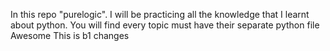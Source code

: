 In this repo "purelogic". I will be practicing all the knowledge that I learnt about python.
You will find every topic must have their separate python file
Awesome
This is b1 changes